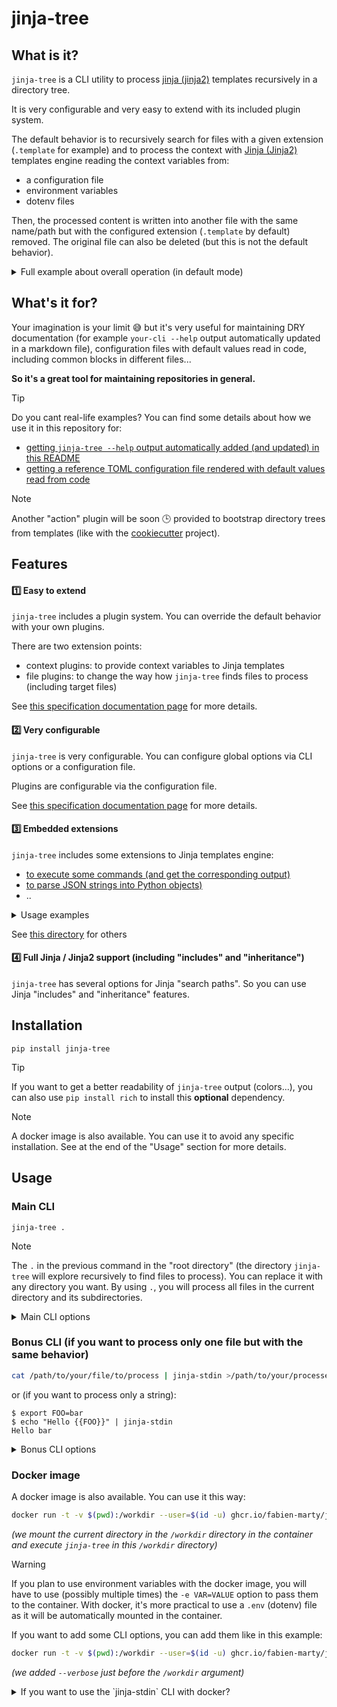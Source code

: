 <!-- *** GENERATED FILE - DO NOT EDIT *** -->
<!-- To modify this file, edit README.md.template and launch 'make doc' -->

# jinja-tree

## What is it?

`jinja-tree` is a CLI utility to process [jinja (jinja2)](https://jinja.palletsprojects.com/) templates
recursively in a directory tree.

It is very configurable and very easy to extend with its included plugin system.

The default behavior is to recursively search for files with a given extension (`.template` for example) and to process the context with [Jinja (Jinja2)](https://jinja.palletsprojects.com/) templates engine reading the context variables from:

- a configuration file
- environment variables 
- dotenv files 

Then, the processed content is written into another file with the same name/path but with the configured extension (`.template` by default) removed. The original file can also be deleted (but this is not the default behavior).

<details>

<summary>Full example about overall operation (in default mode)</summary>

Note: this is only the **default behavior** as you can tune this with your own plugins!

Let's imagine the following directory structure:

```
/foo/
/foo/README.md.template
/foo/bar/baz.py.template
/foo/bar/another.file
```

And execute `jinja-tree /foo` with the default configuration.

We get:

```
/foo/
/foo/README.md.template
/foo/README.md <= NEW FILE FROM README.md.template jinja2 processing
/foo/bar/baz.py.template
/foo/bar/baz.py <= NEW FILE FROM baz.py.template jinja2 processing 
/foo/bar/another.file
```

</details>

## What's it for?

Your imagination is your limit 😅 but it's very useful for maintaining DRY documentation (for example `your-cli --help` output automatically updated in a markdown file), configuration files with default values read in code, including common blocks in different files...

**So it's a great tool for maintaining repositories in general.**

> [!TIP]
> Do you cant real-life examples? You can find some details about how we use it in this repository for:
> 
> - [getting `jinja-tree --help` output automatically added (and updated) in this README](docs/details-about-real-life-example1.md)
> - [getting a reference TOML configuration file rendered with default values read from code](docs/details-about-real-life-example2.md)

> [!NOTE]
> Another "action" plugin will be soon 🕒 provided to bootstrap directory trees from templates (like with the [cookiecutter](https://github.com/cookiecutter/cookiecutter) project).

## Features

#### 1️⃣ Easy to extend 

`jinja-tree` includes a plugin system. You can override the default behavior with your own plugins.

There are two extension points:

- context plugins: to provide context variables to Jinja templates
- file plugins: to change the way how `jinja-tree` finds files to process (including target files)

See [this specification documentation page](docs/details-about-plugins.md) for more details.

#### 2️⃣ Very configurable

`jinja-tree` is very configurable. You can configure global options via CLI options or a configuration file. 

Plugins are configurable via the configuration file.

See [this specification documentation page](docs/details-about-configuration.md) for more details.

#### 3️⃣ Embedded extensions

`jinja-tree` includes some extensions to Jinja templates engine:

- [to execute some commands (and get the corresponding output)](jinja_tree/app/embedded_extensions/shell.py)
- [to parse JSON strings into Python objects)](jinja_tree/app/embedded_extensions/from_json.py)
- ..

<details>

<summary>Usage examples</summary>

#### `shell` extension


```jinja
{{ "date"|shell() }}
```

=> will render something like: `Sun Jan 28 15:11:44 CET 2024`


#### `from_json` extension


```bash
export MYENV='["foo", "bar", "baz"]'

(
    cat <<EOF
{% for item in MYENV|from_json() -%}
- {{ item }}
{% endfor %}
EOF
) | jinja-stdin
```


=> will render something like:

```
- foo
- bar
- bar
```

</details>

See [this directory](jinja_tree/app/embedded_extensions/) for others

#### 4️⃣ Full Jinja / Jinja2 support (including "includes" and "inheritance")

`jinja-tree` has several options for Jinja "search paths". So you can use Jinja "includes" and "inheritance" features.

## Installation

`pip install jinja-tree`

> [!TIP]
> If you want to get a better readability of `jinja-tree` output (colors...), you can also use `pip install rich` to install 
> this **optional** dependency.

> [!NOTE]
> A docker image is also available. You can use it to avoid any specific installation.
> See at the end of the "Usage" section for more details.

## Usage

### Main CLI

```
jinja-tree .
```

> [!NOTE]
> The `.` in the previous command in the "root directory" (the directory `jinja-tree` will explore recursively to find files to process). You can replace it with any directory you want. By using `.`, you will process all files in the current directory and its subdirectories.

<details>

<summary>Main CLI options</summary>

```
Usage: jinja-tree [OPTIONS] ROOT_DIR

  Process a directory tree with the Jinja / Jinja2 templating system.

Arguments:
  ROOT_DIR  root directory  [required]

Options:
  --config-file TEXT              config file path (default: first '.jinja-
                                  tree.toml' file found up from current
                                  working dir), can also be see with
                                  JINJA_TREE_CONFIG_FILE env var  [env var:
                                  JINJA_TREE_CONFIG_FILE]
  --log-level TEXT                log level (DEBUG, INFO, WARNING or ERROR)
                                  [default: INFO]
  --verbose / --no-verbose        increase verbosity of the DEBUG log level
                                  (note: this forces log-level = DEBUG)
                                  [default: no-verbose]
  --extra-search-path PATH        Search path to jinja
  --add-cwd-to-search-path / --no-add-cwd-to-search-path
                                  add current working directory (CWD) to jinja
                                  search path
  --add-root-dir-to-search-path / --no-add-root-dir-to-search-path
                                  add root directory to jinja search path
  --jinja-extension TEXT          jinja extension to load
  --context-plugin TEXT           context plugin (full python class path)
  --action-plugin TEXT            action plugin (full python class path)
  --strict-undefined / --no-strict-undefined
                                  if set, raise an error if a variable does
                                  not exist in context
  --blank-run / --no-blank-run    if set, execute a blank run (without
                                  modifying or deleting anything)  [default:
                                  no-blank-run]
  --disable-embedded-jinja-extensions / --no-disable-embedded-jinja-extensions
                                  disable embedded jinja extensions
  --help                          Show this message and exit.

``` 

</details>

### Bonus CLI (if you want to process only one file but with the same behavior)

```bash
cat /path/to/your/file/to/process | jinja-stdin >/path/to/your/processed/file
```

or (if you want to process only a string):


```console
$ export FOO=bar
$ echo "Hello {{FOO}}" | jinja-stdin
Hello bar
```


<details>

<summary>Bonus CLI options</summary>

```
Usage: jinja-stdin [OPTIONS]

  Process the standard input with Jinja templating system and return the
  result on the standard output.

Options:
  --config-file TEXT              config file path (default: first '.jinja-
                                  tree.toml' file found up from current
                                  working dir), can also be see with
                                  JINJA_TREE_CONFIG_FILE env var  [env var:
                                  JINJA_TREE_CONFIG_FILE]
  --log-level TEXT                log level (DEBUG, INFO, WARNING or ERROR)
                                  [default: INFO]
  --verbose / --no-verbose        increase verbosity of the DEBUG log level
                                  (note: this forces log-level = DEBUG)
                                  [default: no-verbose]
  --extra-search-path PATH        Search path to jinja
  --add-cwd-to-search-path / --no-add-cwd-to-search-path
                                  add current working directory (CWD) to jinja
                                  search path
  --jinja-extension TEXT          jinja extension to load
  --context-plugin TEXT           context plugin (full python class path)
  --strict-undefined / --no-strict-undefined
                                  if set, raise an error if a variable does
                                  not exist in context
  --disable-embedded-jinja-extensions / --no-disable-embedded-jinja-extensions
                                  disable embedded jinja extensions
  --help                          Show this message and exit.

``` 

</details>

### Docker image

A docker image is also available. You can use it this way:

```bash
docker run -t -v $(pwd):/workdir --user=$(id -u) ghcr.io/fabien-marty/jinja-tree:latest /workdir
```

*(we mount the current directory in the `/workdir` directory in the container and execute `jinja-tree` in this `/workdir` directory)*

> [!WARNING]
> If you plan to use environment variables with the docker image, you will have to use (possibly multiple times) the `-e VAR=VALUE` option to pass them to the container. 
> With docker, it's more practical to use a `.env` (dotenv) file as it will be automatically mounted in the container.

If you want to add some CLI options, you can add them like in this example:

```bash
docker run -t -v $(pwd):/workdir --user=$(id -u) ghcr.io/fabien-marty/jinja-tree:latest --verbose /workdir
```

*(we added `--verbose` just before the `/workdir` argument)*

<details>

<summary>If you want to use the `jinja-stdin` CLI with docker?</summary>


```bash
echo "FOO {{ BAR }}" |docker run -i -v $(pwd):/workdir -e BAR=BAZ --user=$(id -u) --entrypoint jinja-stdin ghcr.io/fabien-marty/jinja-tree:latest
```


*(it will output `FOO BAZ`)*

</details>